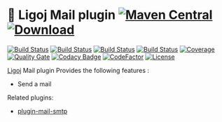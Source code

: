 # :link: Ligoj Mail plugin [![Maven Central](https://maven-badges.herokuapp.com/maven-central/org.ligoj.plugin/plugin-mail/badge.svg)](https://maven-badges.herokuapp.com/maven-central/org.ligoj.plugin/plugin-mail) [![Download](https://api.bintray.com/packages/ligoj/maven-repo/plugin-mail/images/download.svg) ](https://bintray.com/ligoj/maven-repo/plugin-mail/_latestVersion)

[![Build Status](https://travis-ci.org/ligoj/plugin-mail.svg?branch=master)](https://travis-ci.org/ligoj/plugin-mail)
[![Build Status](https://circleci.com/gh/ligoj/plugin-mail.svg?style=svg)](https://circleci.com/gh/ligoj/plugin-mail)
[![Build Status](https://semaphoreci.com/api/v1/ligoj/plugin-mail/branches/master/shields_badge.svg)](https://semaphoreci.com/ligoj/plugin-mail)
[![Build Status](https://ci.appveyor.com/api/projects/status/y8w416eu2hlra8id/branch/master?svg=true)](https://ci.appveyor.com/project/ligoj/plugin-mail/branch/master)
[![Coverage](https://sonarcloud.io/api/project_badges/measure?project=org.ligoj.plugin%3Aplugin-mail&metric=coverage)](https://sonarcloud.io/dashboard?id=org.ligoj.plugin%3Aplugin-mail)
[![Quality Gate](https://sonarcloud.io/api/project_badges/measure?metric=alert_status&project=org.ligoj.plugin:plugin-mail)](https://sonarcloud.io/dashboard/index/org.ligoj.plugin:plugin-mail)
[![Codacy Badge](https://api.codacy.com/project/badge/Grade/74bea6b3429d43b6a3deaf6d50811096)](https://www.codacy.com/app/ligoj/plugin-mail?utm_source=github.com&amp;utm_medium=referral&amp;utm_content=ligoj/plugin-mail&amp;utm_campaign=Badge_Grade)
[![CodeFactor](https://www.codefactor.io/repository/github/ligoj/plugin-mail/badge)](https://www.codefactor.io/repository/github/ligoj/plugin-mail)
[![License](http://img.shields.io/:license-mit-blue.svg)](http://fabdouglas.mit-license.org/)

[Ligoj](https://github.com/ligoj/ligoj) Mail plugin
Provides the following features :
- Send a mail

Related plugins:
- [plugin-mail-smtp](https://github.com/ligoj/plugin-mail-smtp)  
